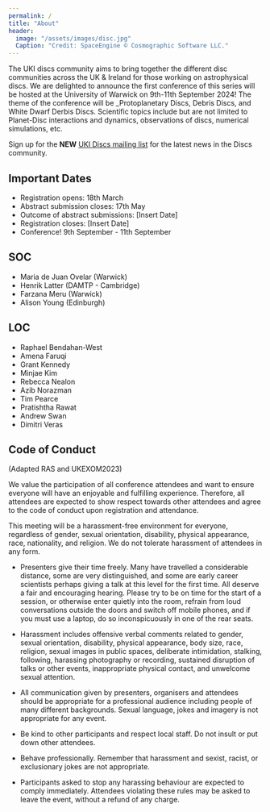 ```yaml
---
permalink: /
title: "About"
header: 
  image: "/assets/images/disc.jpg"
  Caption: "Credit: SpaceEngine © Cosmographic Software LLC."
---
```


The UKI discs community aims to bring together the different disc communities across the UK & Ireland for those working on astrophysical discs. We are delighted to announce the first conference of this series will be hosted at the University of Warwick on 9th-11th September 2024! The theme of the conference will be _Protoplanetary Discs, Debris Discs, and White Dwarf Derbis Discs. Scientific topics include but are not limited to Planet-Disc interactions and dynamics, observations of discs, numerical simulations, etc.

Sign up for the **NEW** [UKI Discs mailing list](https://ukidiscs.github.io/discussions2024/mailing-list) for the latest news in the Discs community.

## Important Dates
- Registration opens: 18th March
- Abstract submission closes: 17th May
- Outcome of abstract submissions: [Insert Date]
- Registration closes: [Insert Date]
- Conference! 9th September - 11th September

## SOC
- Maria de Juan Ovelar (Warwick)
- Henrik Latter (DAMTP - Cambridge)
- Farzana Meru (Warwick)
- Alison Young (Edinburgh)

## LOC
- Raphael Bendahan-West
- Amena Faruqi
- Grant Kennedy
- Minjae Kim
- Rebecca Nealon
- Azib Norazman
- Tim Pearce
- Pratishtha Rawat
- Andrew Swan
- Dimitri Veras

## Code of Conduct 

(Adapted RAS and UKEXOM2023)

We value the participation of all conference attendees and want to ensure everyone will have an enjoyable and fulfilling experience. Therefore, all attendees are expected to show respect towards other attendees and agree to the code of conduct upon registration and attendance.

This meeting will be a harassment-free environment for everyone, regardless of gender, sexual orientation, disability, physical appearance, race, nationality, and religion. We do not tolerate harassment of attendees in any form.

- Presenters give their time freely. Many have travelled a considerable distance, some are very distinguished, and some are early career scientists perhaps giving a talk at this level for the first time. All deserve a fair and encouraging hearing. Please try to be on time for the start of a session, or otherwise enter quietly into the room, refrain from loud conversations outside the doors and switch off mobile phones, and if you must use a laptop, do so inconspicuously in one of the rear seats.

- Harassment includes offensive verbal comments related to gender, sexual orientation, disability, physical appearance, body size, race, religion, sexual images in public spaces, deliberate intimidation, stalking, following, harassing photography or recording, sustained disruption of talks or other events, inappropriate physical contact, and unwelcome sexual attention.

- All communication given by presenters, organisers and attendees should be appropriate for a professional audience including people of many different backgrounds. Sexual language, jokes and imagery is not appropriate for any event.

- Be kind to other participants and respect local staff. Do not insult or put down other attendees.

- Behave professionally. Remember that harassment and sexist, racist, or exclusionary jokes are not appropriate.

- Participants asked to stop any harassing behaviour are expected to comply immediately. Attendees violating these rules may be asked to leave the event, without a refund of any charge.

